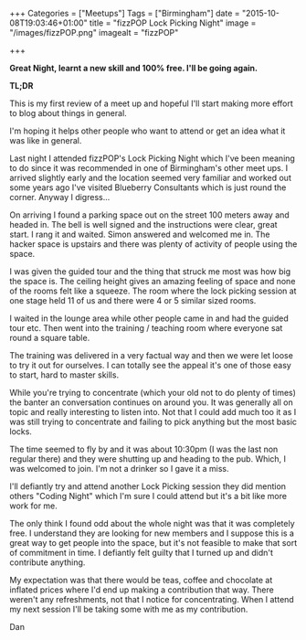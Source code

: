 +++
Categories = ["Meetups"]
Tags = ["Birmingham"]
date = "2015-10-08T19:03:46+01:00"
title = "fizzPOP Lock Picking Night"
image = "/images/fizzPOP.png"
imagealt = "fizzPOP"

+++

**Great Night, learnt a new skill and 100% free. I'll be going again.**


**TL;DR**


This is my first review of a meet up and hopeful I'll start making more effort to blog about things in general.


I'm hoping it helps other people who want to attend or get an idea what it was like in general.


Last night I attended fizzPOP's Lock Picking Night which I've been meaning to do since it was recommended in one of Birmingham's other meet ups. I arrived slightly early and the location seemed very familiar and worked out some years ago I've visited Blueberry Consultants which is just round the corner. Anyway I digress...


On arriving I found a parking space out on the street 100 meters away and headed in. The bell is well signed and the instructions were clear, great start. I rang it and waited. Simon answered and welcomed me in. The hacker space is upstairs and there was plenty of activity of people using the space.


I was given the guided tour and the thing that struck me most was how big the space is. The ceiling height gives an amazing feeling of space and none of the rooms felt like a squeeze. The room where the lock picking session at one stage held 11 of us and there were 4 or 5 similar sized rooms.


I waited in the lounge area while other people came in and had the guided tour etc. Then went into the training / teaching room where everyone sat round a square table.


The training was delivered in a very factual way and then we were let loose to try it out for ourselves. I can totally see the appeal it's one of those easy to start, hard to master skills.


While you're trying to concentrate (which your old not to do plenty of times) the banter an conversation continues on around you. It was generally all on topic and really interesting to listen into. Not that I could add much too it as I was still trying to concentrate and failing to pick anything but the most basic locks.


The time seemed to fly by and it was about 10:30pm (I was the last non regular there) and they were shutting up and heading to the pub. Which, I was welcomed to join. I'm not a drinker so I gave it a miss.


I'll defiantly try and attend another Lock Picking session they did mention others "Coding Night" which I'm sure I could attend but it's a bit like more work for me.


The only think I found odd about the whole night was that it was completely free. I understand they are looking for new members and I suppose this is a great way to get people into the space, but it's not feasible to make that sort of commitment in time. I defiantly felt guilty that I turned up and didn't contribute anything.


My expectation was that there would be teas, coffee and chocolate at inflated prices where I'd end up making a contribution that way. There weren't any refreshments, not that I notice for concentrating. When I attend my next session I'll be taking some with me as my contribution.


Dan
